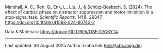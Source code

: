 Marshall, A. C., Ren, Q., Enk, L., Liu, J., & Schütz-Bosbach, S. (2024). The effect of cardiac phase on distractor suppression and motor inhibition in a stop-signal task. *Scientific Reports, 14*(1), 29847. https://doi.org/10.1038/s41598-024-80742-2 

Data & Materials: https://doi.org/10.17605/OSF.IO/C6YT4

---

Last updated: 06 August 2025
Author: Lioba Enk (enk@cbs.mpg.de)